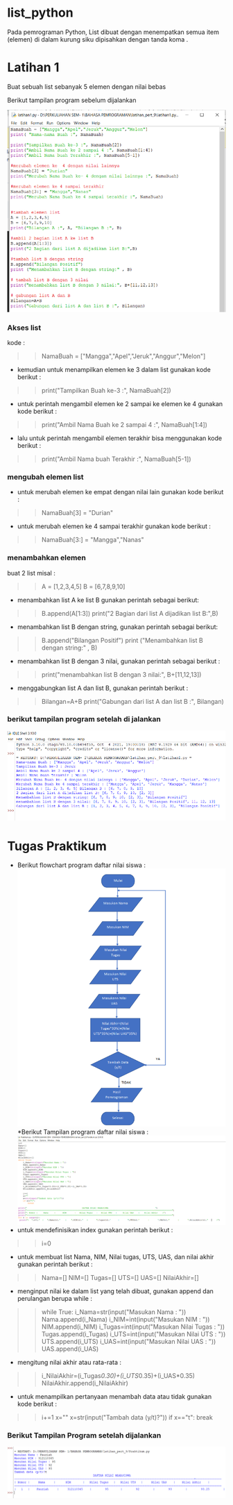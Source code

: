 # list_python
Pada pemrograman Python, List dibuat dengan menempatkan semua item (elemen) di dalam kurung siku 
dipisahkan dengan tanda koma .
# Latihan 1
Buat sebuah list sebanyak 5 elemen dengan nilai bebas

Berikut tampilan program sebelum dijalankan<p>
![Gambar1](Gambar1.png)
### Akses list
kode :
>>NamaBuah = ["Mangga","Apel","Jeruk","Anggur","Melon"]
* kemudian untuk menampilkan elemen ke 3 dalam list gunakan kode berikut :
>>print("Tampilkan Buah ke-3 :", NamaBuah[2])
* untuk perintah mengambil elemen ke 2 sampai ke elemen ke 4 gunakan kode berikut :
>>print("Ambil Nama Buah ke 2 sampai 4 :", NamaBuah[1:4])
* lalu untuk perintah mengambil elemen terakhir bisa menggunakan kode berikut :
>>print("Ambil Nama buah Terakhir :", NamaBuah[5-1])

### mengubah elemen list
* untuk merubah elemen ke empat dengan nilai lain gunakan kode berikut :
>>NamaBuah[3] = "Durian"
* untuk merubah elemen ke 4 sampai terakhir gunakan kode berikut :
>>NamaBuah[3:] = "Mangga","Nanas"

### menambahkan elemen
buat 2 list
misal :
>>A = [1,2,3,4,5]
B = [6,7,8,9,10]
* menambahkan list A ke list B gunakan perintah sebagai berikut:
>>B.append(A[1:3])
print("2 Bagian dari list A dijadikan list B:",B)
* menambahkan list B dengan string, gunakan perintah sebagai berikut:
>>B.append("Bilangan Positif")
print ("Menambahkan list B dengan string:" , B)
* menambahkan list B dengan 3 nilai, gunakan perintah sebagai berikut :
>>print("menambahkan list B dengan 3 nilai:", B+[11,12,13])
* menggabungkan list A dan list B, gunakan perintah berikut :
>>Bilangan=A+B
print("Gabungan dari list A dan list B :", Bilangan)

### berikut tampilan program setelah di jalankan
![Gambar2](Gambar2.png)

# Tugas Praktikum
* Berikut flowchart program daftar nilai siswa :
![Gambar3](Flowchart.png)
*Berikut Tampilan program daftar nilai siswa :
![Gambar4](Gambar3.png)
* untuk mendefinisikan index gunakan perintah berikut :
>>i=0
* untuk membuat list Nama, NIM, Nilai tugas, UTS, UAS, dan nilai akhir gunakan perintah berikut :
>>Nama=[]
NIM=[]
Tugas=[]
UTS=[]
UAS=[]
NilaiAkhir=[]
* menginput nilai ke dalam list yang telah dibuat, gunakan append dan perulangan berupa while :
>>while True:
    i_Nama=str(input("Masukan Nama : "))
    Nama.append(i_Nama)
    i_NIM=int(input("Masukan NIM : "))
    NIM.append(i_NIM)
    i_Tugas=int(input("Masukan Nilai Tugas : "))
    Tugas.append(i_Tugas)
    i_UTS=int(input("Masukan Nilai UTS : "))
    UTS.append(i_UTS)
    i_UAS=int(input("Masukan Nilai UAS : "))
    UAS.append(i_UAS)
* mengitung nilai akhir atau rata-rata :
>> i_NilaiAkhir=(i_Tugas*0.30)+(i_UTS*0.35)+(i_UAS*0.35)
    NilaiAkhir.append(i_NilaiAkhir)
* untuk menampilkan pertanyaan menambah data atau tidak gunakan kode berikut :
>>i+=1
    x=""
    x=str(input("Tambah data (y/t)?"))
    if x=="t":
        break

### Berikut Tampilan Program setelah dijalankan
![Gambar4](Gambar4.png)
